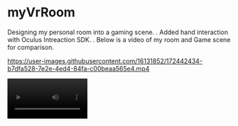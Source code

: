 # myVrRoom

Designing my personal room into a gaming scene. 
.
Added hand interaction with Oculus Intreaction SDK.
.
Below is a video of my room and Game scene for comparison. 


https://user-images.githubusercontent.com/16131852/172442434-b7dfa528-7e2e-4ed4-84fa-c00beaa565e4.mp4

<video src='https://vimeo.com/717988088' width=180/>
